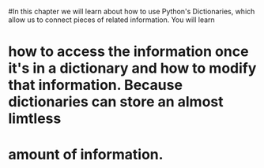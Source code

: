 #In this chapter we will learn about how to use Python's Dictionaries, which allow us to connect pieces of related information. You will learn
# how to access the information once it's in a dictionary and how to modify that information. Because dictionaries can store an almost limtless
# amount of information.
